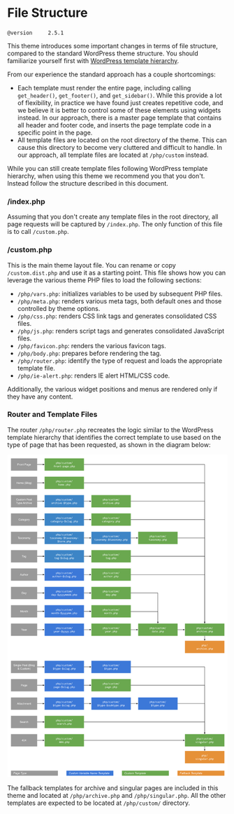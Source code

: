 # File Structure

`@version     2.5.1`

This theme introduces some important changes in terms of file structure, compared to the standard WordPress theme structure. You should familiarize yourself first with [WordPress template hierarchy](https://developer.wordpress.org/themes/basics/template-hierarchy/).

From our experience the standard approach has a couple shortcomings:

* Each template must render the entire page, including calling `get_header()`, `get_footer()`, and `get_sidebar()`. While this provide a lot of flexibility, in practice we have found just creates repetitive code, and we believe it is better to control some of these elements using widgets instead. In our approach, there is a master page template that contains all header and footer code, and inserts the page template code in a specific point in the page.
* All template files are located on the root directory of the theme. This can cause this directory to become very cluttered and difficult to handle. In our approach, all template files are located at `/php/custom` instead.

While you can still create template files following WordPress template hierarchy, when using this theme we recommend you that you don't. Instead follow the structure described in this document.

### /index.php

Assuming that you don't create any template files in the root directory, all page requests will be captured by `/index.php`. The only function of this file is to call `/custom.php`.

### /custom.php

This is the main theme layout file. You can rename or copy `/custom.dist.php` and use it as a starting point. This file shows how you can leverage the various theme PHP files to load the following sections:

* `/php/vars.php`: initializes variables to be used by subsequent PHP files.
* `/php/meta.php`: renders various meta tags, both default ones and those controlled by theme options.
* `/php/css.php`: renders CSS link tags and generates consolidated CSS files.
* `/php/js.php`: renders script tags and generates consolidated JavaScript files.
* `/php/favicon.php`: renders the various favicon tags.
* `/php/body.php`: prepares before rendering the <body> tag.
* `/php/router.php`: identify the type of request and loads the appropriate template file.
* `/php/ie-alert.php`: renders IE alert HTML/CSS code.

Additionally, the various widget positions and menus are rendered only if they have any content.

### Router and Template Files

The router `/php/router.php` recreates the logic similar to the WordPress template hierarchy that identifies the correct template to use based on the type of page that has been requested, as shown in the diagram below:

![Lyquix WordPress Theme Router](./router.svg)

The fallback templates for archive and singular pages are included in this theme and located at `/php/archive.php` and `/php/singular.php`. All the other templates are expected to be located at `/php/custom/` directory.


